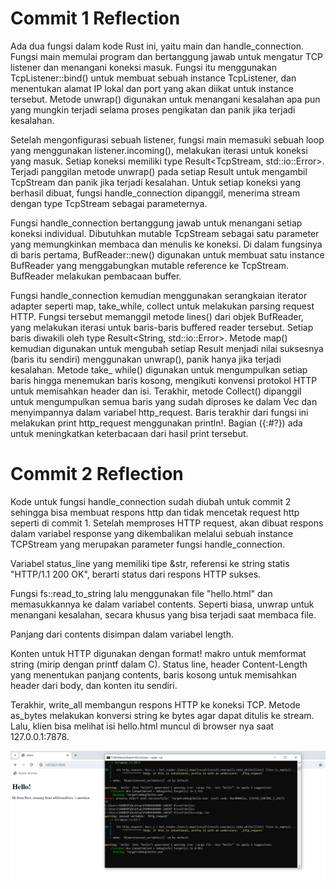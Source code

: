 # Commit 1 Reflection

Ada dua fungsi dalam kode Rust ini, yaitu main dan handle_connection. Fungsi main memulai program dan bertanggung jawab untuk mengatur TCP listener dan menangani koneksi masuk. Fungsi itu menggunakan TcpListener::bind() untuk membuat sebuah instance TcpListener, dan menentukan alamat IP lokal dan port yang akan diikat untuk instance tersebut. Metode unwrap() digunakan untuk menangani kesalahan apa pun yang mungkin terjadi selama proses pengikatan dan panik jika terjadi kesalahan.

Setelah mengonfigurasi sebuah listener, fungsi main memasuki sebuah loop yang menggunakan listener.incoming(), melakukan iterasi untuk koneksi yang masuk. Setiap koneksi memiliki type Result<TcpStream, std::io::Error>. Terjadi panggilan metode unwrap() pada setiap Result untuk mengambil TcpStream dan panik jika terjadi kesalahan. Untuk setiap koneksi yang berhasil dibuat, fungsi handle_connection dipanggil, menerima stream dengan type TcpStream sebagai parameternya.

Fungsi handle_connection bertanggung jawab untuk menangani setiap koneksi individual. Dibutuhkan mutable TcpStream sebagai satu parameter yang memungkinkan membaca dan menulis ke koneksi. Di dalam fungsinya di baris pertama, BufReader::new() digunakan untuk membuat satu instance BufReader yang menggabungkan mutable reference ke TcpStream. BufReader melakukan pembacaan buffer.

Fungsi handle_connection kemudian menggunakan serangkaian iterator adapter seperti map, take_while, collect untuk melakukan parsing request HTTP. Fungsi tersebut memanggil metode lines() dari objek BufReader, yang melakukan iterasi untuk baris-baris buffered reader tersebut. Setiap baris diwakili oleh type Result<String, std::io::Error>. Metode map() kemudian digunakan untuk mengubah setiap Result menjadi nilai suksesnya (baris itu sendiri) menggunakan unwrap(), panik hanya jika terjadi kesalahan. Metode take_ while() digunakan untuk mengumpulkan setiap baris hingga menemukan baris kosong, mengikuti konvensi protokol HTTP untuk memisahkan header dan isi. Terakhir, metode Collect() dipanggil untuk mengumpulkan semua baris yang sudah diproses ke dalam Vec<String> dan menyimpannya dalam variabel http_request. Baris terakhir dari fungsi ini melakukan print http_request menggunakan println!. Bagian ({:#?}) ada untuk meningkatkan keterbacaan dari hasil print tersebut.

# Commit 2 Reflection

Kode untuk fungsi handle_connection sudah diubah untuk commit 2 sehingga bisa membuat respons http dan tidak mencetak request http seperti di commit 1. Setelah memproses HTTP request, akan dibuat respons dalam variabel response yang dikembalikan melalui sebuah instance TCPStream yang merupakan parameter fungsi handle_connection.

Variabel status_line yang memiliki tipe &str, referensi ke string statis "HTTP/1.1 200 OK", berarti status dari respons HTTP sukses.

Fungsi fs::read_to_string lalu menggunakan file "hello.html" dan memasukkannya ke dalam variabel contents. Seperti biasa, unwrap untuk menangani kesalahan, secara khusus yang bisa terjadi saat membaca file.  

Panjang dari contents disimpan dalam variabel length.

Konten untuk HTTP digunakan dengan format! makro untuk memformat string (mirip dengan printf dalam C). Status line, header Content-Length yang menentukan panjang contents, baris kosong untuk memisahkan header dari body, dan konten itu sendiri.

Terakhir, write_all membangun respons HTTP ke koneksi TCP. Metode as_bytes melakukan konversi string ke bytes agar dapat ditulis ke stream. Lalu, klien bisa melihat isi hello.html muncul di browser nya saat 127.0.0.1:7878.

![Commit 2 screen capture](/assets/images/commit2.PNG)